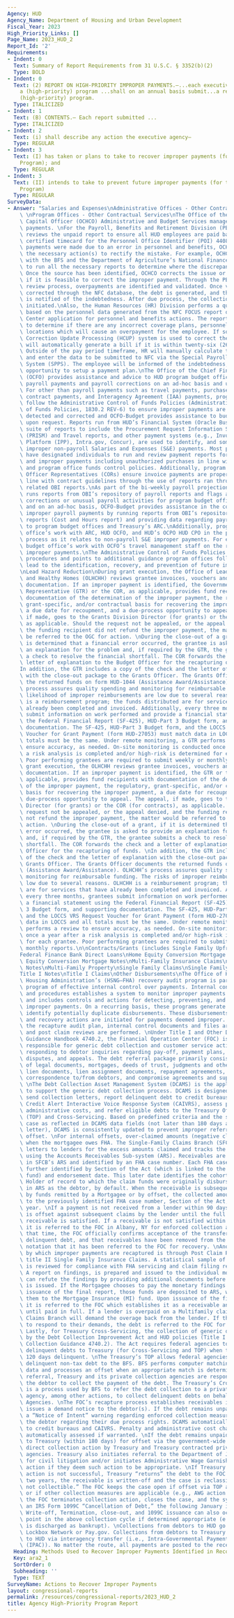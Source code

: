 ```yaml
---
Agency: HUD
Agency_Name: Department of Housing and Urban Development
Fiscal_Year: 2023
High_Priority_Links: []
Page_Name: 2023_HUD_2
Report_Id: '2'
Requirements:
- Indent: 0
  Text: Summary of Report Requirements from 31 U.S.C. § 3352(b)(2)
  Type: BOLD
- Indent: 0
  Text: (2) REPORT ON HIGH-PRIORITY IMPROPER PAYMENTS.—...each executive agency with
    a (high-priority) program ...shall on an annual basis submit...a report on that
    (high-priority) program.
  Type: ITALICIZED
- Indent: 1
  Text: (B) CONTENTS.— Each report submitted ...
  Type: ITALICIZED
- Indent: 2
  Text: (i) shall describe any action the executive agency—
  Type: REGULAR
- Indent: 3
  Text: (I) has taken or plans to take to recover improper payments (for the High-Priority
    Program); and
  Type: REGULAR
- Indent: 3
  Text: (II) intends to take to prevent future improper payments (for the High-Priority
    Program)
  Type: REGULAR
SurveyData:
- Answer: "Salaries and Expenses\nAdministrative Offices - Other Contractual Services\
    \ \nProgram Offices - Other Contractual Services\nThe Office of the Chief Human\
    \ Capital Officer (OCHCO) Administrative and Budget Services manages Transit Subsidy\
    \ payments. \nFor the Payroll, Benefits and Retirement Division (PBRD), OCHCO\
    \ reviews the unpaid report to ensure all HUD employees are paid based on their\
    \ certified timecard for the Personnel Office Identifier (POI) 4408. If erroneous\
    \ payments were made due to an error in personnel and benefits, OCHCO then takes\
    \ the necessary action(s) to rectify the mistake. For example, OCHCO collaborates\
    \ with the BFS and the Department of Agriculture’s National Finance Center (NFC)\
    \ to run all the necessary reports to determine where the discrepancy was made.\
    \ Once the source has been identified, OCHCO corrects the issue or determines\
    \ if it is feasible to correct the improper payment. Through the PBRD quality\
    \ review process, overpayments are identified and validated. Once validated and\
    \ corrected through the NFC database, the debt is generated, and the employee\
    \ is notified of the indebtedness. After due process, the collection process is\
    \ initiated.\nAlso, the Human Resources (HR) Division performs a quality review\
    \ based on the personnel data generated from the NFC FOCUS report or NFC Reporting\
    \ Center application for personnel and benefits actions. The report data is used\
    \ to determine if there are any incorrect coverage plans, personnel data or duty\
    \ locations which will cause an overpayment for the employee. If so, the History\
    \ Correction Update Processing (HCUP) system is used to correct the error, which\
    \ will automatically generate a bill if it is within twenty-six (26) pay periods.\
    \ Outside of the pay period timeframe, HR will manually calculate the amount owed\
    \ and enter the data to be submitted to NFC via the Special Payroll Processing\
    \ System (SPPS). The employee will be informed of the indebtedness; and have an\
    \ opportunity to setup a payment plan.\nThe Office of the Chief Financial Officer\
    \ (OCFO) provides assistance and advice to HUD program budget offices on improper\
    \ payroll payments and payroll corrections on an ad-hoc basis and upon request.\
    \ For other than payroll payments such as travel payments, purchase card payments,\
    \ contract payments, and Interagency Agreement (IAA) payments, program offices\
    \ follow the Administrative Control of Funds Policies (Administrative Control\
    \ of Funds Policies, 1830.2 REV-6) to ensure improper payments are prevented or\
    \ detected and corrected and OCFO-Budget provides assistance to budget offices\
    \ upon request. Reports run from HUD’s Financial System (Oracle Business Intelligence/OBI)\
    \ suite of reports to include the Procurement Request Information System Management\
    \ (PRISM) and Travel reports, and other payment systems (e.g., Invoice Processing\
    \ Platform (IPP), Intra.gov, Concur), are used to identify, and sometimes, recover\
    \ improper non-payroll Salaries and Expenses (S&E) payments. Most program offices\
    \ have designated individuals to run and review payment reports for discrepancies\
    \ and improper payments including unauthorized purchases in line with departmental\
    \ and program office funds control policies. Additionally, program office Contracting\
    \ Officer Representatives (CORs) ensure invoice payments are proper and made in\
    \ line with contract guidelines through the use of reports ran through IPP and\
    \ related OBI reports.\nAs part of the bi-weekly payroll projection process, OCFO-Budget\
    \ runs reports from OBI’s repository of payroll reports and flags any payroll\
    \ corrections or unusual payroll activities for program budget offices. Upon request\
    \ and on an ad-hoc basis, OCFO-Budget provides assistance in the correction of\
    \ improper payroll payments by running reports from OBI’s repository of payroll\
    \ reports (Cost and Hours report) and providing data regarding payroll corrections\
    \ to program budget offices and Treasury’s ARC.\nAdditionally, program Budget\
    \ office’s work with ARC, HUD OCFO, and HUD’s OCPO HUD CPO in the payment recapture\
    \ process as it relates to non-payroll S&E improper payments. For example, program\
    \ budget office’s work with OCFO’s travel management staff on the recapture of\
    \ improper payments.\nThe Administrative Control of Funds Policies Handbook outlines\
    \ procedures and points to additional guidance program offices follow that can\
    \ lead to the identification, recovery, and prevention of future improper payments.\n\
    \nLead Hazard Reduction\nDuring grant execution, the Office of Lead Hazard Control\
    \ and Healthy Homes (OLHCHH) reviews grantee invoices, vouchers and supporting\
    \ documentation. If an improper payment is identified, the Government Technical\
    \ Representative (GTR) or the COR, as applicable, provides fund recipients with\
    \ documentation of the determination of the improper payment, the regulatory,\
    \ grant-specific, and/or contractual basis for recovering the improper payment,\
    \ a due date for recoupment, and a due-process opportunity to appeal. The appeal,\
    \ if made, goes to the Grants Division Director (for grants) or the COR (for contracts),\
    \ as applicable. Should the request not be appealed, or the appeal denied, and\
    \ the funding recipient did not refund the improper payment, the matter would\
    \ be referred to the OGC for action. \nDuring the close-out of a grant, if it\
    \ is determined that a financial error occurred, the grantee is asked to provide\
    \ an explanation for the problem and, if required by the GTR, the grantee submits\
    \ a check to resolve the financial shortfall. The COR forwards the check and a\
    \ letter of explanation to the Budget Officer for the recapturing of funds. \n\
    In addition, the GTR includes a copy of the check and the letter of explanation\
    \ with the close-out package to the Grants Officer. The Grants Officer documents\
    \ the returned funds on form HUD-1044 (Assistance Award/Assistance). OLHCHH’s\
    \ process assures quality spending and monitoring for reimbursable funding. The\
    \ likelihood of improper reimbursements are low due to several reasons. OLHCHH\
    \ is a reimbursement program; the funds distributed are for services that have\
    \ already been completed and invoiced. Additionally, every three months, grantees\
    \ submit information on work performed and provide a financial statement using\
    \ the Federal Financial Report (SF-425), HUD-Part 3 Budget form, and supporting\
    \ documentation. The SF-425, HUD-Part 3 Budget form, and the LOCCS VRS Request\
    \ Voucher for Grant Payment (form HUD-27053) must match data in LOCCS and all\
    \ totals must be the same. Under remote monitoring, a GTR performs a review to\
    \ ensure accuracy, as needed. On-site monitoring is conducted once a year after\
    \ a risk analysis is completed and/or high-risk is determined for each grantee.\
    \ Poor performing grantees are required to submit weekly or monthly reports. During\
    \ grant execution, the OLHCHH reviews grantee invoices, vouchers and supporting\
    \ documentation. If an improper payment is identified, the GTR or the COR, as\
    \ applicable, provides fund recipients with documentation of the determination\
    \ of the improper payment, the regulatory, grant-specific, and/or contractual\
    \ basis for recovering the improper payment, a due date for recoupment, and a\
    \ due-process opportunity to appeal. The appeal, if made, goes to the Grants Division\
    \ Director (for grants) or the COR (for contracts), as applicable. Should the\
    \ request not be appealed, or the appeal denied, and the funding recipient did\
    \ not refund the improper payment, the matter would be referred to the OGC for\
    \ action. \nDuring the close-out of a grant, if it is determined that a financial\
    \ error occurred, the grantee is asked to provide an explanation for the problem\
    \ and, if required by the GTR, the grantee submits a check to resolve the financial\
    \ shortfall. The COR forwards the check and a letter of explanation to the Budget\
    \ Officer for the recapturing of funds. \nIn addition, the GTR includes a copy\
    \ of the check and the letter of explanation with the close-out package to the\
    \ Grants Officer. The Grants Officer documents the returned funds on form HUD-1044\
    \ (Assistance Award/Assistance). OLHCHH’s process assures quality spending and\
    \ monitoring for reimbursable funding. The risks of improper reimbursements are\
    \ low due to several reasons. OLHCHH is a reimbursement program; the funds distributed\
    \ are for services that have already been completed and invoiced. Additionally,\
    \ every three months, grantees submit information on work performed and provide\
    \ a financial statement using the Federal Financial Report (SF-425), HUD-Part\
    \ 3 Budget form, and supporting documentation. The SF-425, HUD-Part 3 Budget form,\
    \ and the LOCCS VRS Request Voucher for Grant Payment (form HUD-27053) must match\
    \ data in LOCCS and all totals must be the same. Under remote monitoring, a GTR\
    \ performs a review to ensure accuracy, as needed. On-site monitoring is conducted\
    \ once a year after a risk analysis is completed and/or high-risk is determined\
    \ for each grantee. Poor performing grantees are required to submit weekly or\
    \ monthly reports.\n\nContracts/Grants (includes Single Family Upfront Grants)\n\
    Federal Finance Bank Direct Loans\nHome Equity Conversion Mortgage Claims\nHome\
    \ Equity Conversion Mortgage Notes\nMulti-Family Insurance Claims\nMulti-Family\
    \ Notes\nMulti-Family Property\nSingle Family Claims\nSingle Family Property\n\
    Title I Notes\nTitle I Claims\nOther Disbursements\nThe Office of Housing-Federal\
    \ Housing Administration’s (HSNG–FHA) recovery audit program is part of its overall\
    \ program of effective internal control over payments. Internal control policies\
    \ and procedures establishes a system to monitor improper payments and their causes,\
    \ and includes controls and actions for detecting, preventing, and recovering\
    \ improper payments. On a recurring basis, these programs generate reports that\
    \ identify potentially duplicate disbursements. These disbursements are researched,\
    \ and recovery actions are initiated for payments deemed improper. As part of\
    \ the recapture audit plan, internal control documents and files are reviewed,\
    \ and post claim reviews are performed. \nUnder Title I and Other Debt Collection\
    \ Guidance Handbook 4740.2, the Financial Operation Center (FOC) is primarily\
    \ responsible for generic debt collection and customer service activities, including\
    \ responding to debtor inquiries regarding pay-off, payment plans, compromises,\
    \ disputes, and appeals. The debt referral package primarily consists of copies\
    \ of legal documents, mortgages, deeds of trust, judgments and other recorded\
    \ lien documents, lien assignment documents, repayment agreements, credit reports,\
    \ correspondence to/from debtors, and compromise agreements and supporting documents.\
    \ \nThe Debt Collection Asset Management System (DCAMS) is the application used\
    \ to support the generic debt collection process. DCAMS is designed to automatically\
    \ send collection letters, report delinquent debt to credit bureaus and HUD’s\
    \ Credit Alert Interactive Voice Response System (CAIVRS), assess penalties and\
    \ administrative costs, and refer eligible debts to the Treasury Offset Program\
    \ (TOP) and Cross-Servicing. Based on predefined criteria and the status of that\
    \ case as reflected in DCAMS data fields (not later than 180 days after the demand\
    \ letter), DCAMS is consistently updated to prevent improper referral for TOP\
    \ offset. \nFor internal offsets, over-claimed amounts (negative claims) occur\
    \ when the mortgagee owes FHA. The Single-Family Claims Branch (SFCB) sends billing\
    \ letters to lenders for the excess amounts claimed and tracks the receivables\
    \ using the Accounts Receivables Sub-system (ARS). Receivables are established\
    \ in SFCB’s ARS and identified by an FHA case number. Each FHA case number is\
    \ further identified by Section of the Act (which is linked to the appropriate\
    \ fund) and endorsement date. This later date identifies the cohort year. The\
    \ Holder of record to which the claim funds were originally disbursed is identified\
    \ in ARS as the debtor, by default. When the receivable is subsequently liquidated\
    \ by funds remitted by a Mortgagee or by offset, the collected amount is posted\
    \ to the previously identified FHA case number, Section of the Act, and cohort\
    \ year. \nIf a payment is not received from a lender within 90 days, the receivable\
    \ is offset against subsequent claims by the lender until the full amount of the\
    \ receivable is satisfied. If a receivable is not satisfied within 120-150 days,\
    \ it is referred to the FOC in Albany, NY for enforced collection actions. At\
    \ that time, the FOC officially confirms acceptance of the transfer of an aged\
    \ delinquent debt, and that receivables have been removed from the ARS with the\
    \ notation that it has been referred to the FOC for recovery. \nAnother avenue\
    \ by which improper payments are recaptured is through Post Claim Reviews for\
    \ title II Single Family Insurance Claims. A statistical sample of settled claims\
    \ is reviewed for compliance with FHA servicing and claim filing requirements.\
    \ A report on findings, is prepared and issued to the individual mortgagee. Mortgagees\
    \ can refute the findings by providing additional documents before a final report\
    \ is issued. If the Mortgagee chooses to pay the monetary findings prior to HUD’s\
    \ issuance of the final report, those funds are deposited to ARS, which applies\
    \ them to the Mortgage Insurance (MI) fund. Upon issuance of the final report,\
    \ it is referred to the FOC which establishes it as a receivable and tracks it\
    \ until paid in full. If a lender is overpaid on a Multifamily claim, the Multifamily\
    \ Claims Branch will demand the overage back from the lender. If the lender fails\
    \ to respond to their demands, the debt is referred to the FOC for collection.\
    \ Lastly, for Treasury Cross-Servicing, the collection of generic debt is governed\
    \ by the Debt Collection Improvement Act and HUD policies (Title I and Other Debt\
    \ Collection Guidance 4740.2). The Act requires federal agencies to refer eligible\
    \ delinquent debts to Treasury (for Cross-Servicing and TOP) when the debt is\
    \ 120 days delinquent. \nThe Treasury’s TOP allows federal agencies to report\
    \ delinquent non-tax debt to the BFS. BFS performs computer matching with disbursement\
    \ data and processes an offset when an appropriate match is determined. After\
    \ referral, Treasury and its private collection agencies are responsible for contacting\
    \ the debtor to collect the payment of the debt. The Treasury’s Cross-Servicing\
    \ is a process used by BFS to refer the debt collection to a private collection\
    \ agency, among other actions, to collect delinquent debts on behalf of Federal\
    \ Agencies. \nThe FOC’s recapture process establishes receivables in DCAMS and\
    \ issues a demand notice to the debtor(s). If the debt remains unpaid, DCAMS issues\
    \ a “Notice of Intent” warning regarding enforced collection measures and informs\
    \ the debtor regarding their due process rights. DCAMS automatically reports information\
    \ to credit bureaus and CAIVRS. Penalty and administrative cost charges are also\
    \ automatically assessed if warranted. \nIf the debt remains unpaid, it is referred\
    \ to Treasury (within 180 days) for offset via the government-wide TOP and for\
    \ direct collection action by Treasury and Treasury contracted private collection\
    \ agencies. Treasury also initiates referral to the Department of Justice (DOJ)\
    \ for civil litigation and/or initiates Administrative Wage Garnishment (AWG)\
    \ action if they deem such action to be appropriate. \nIf Treasury’s Cross-Servicing\
    \ action is not successful, Treasury “returns” the debt to the FOC. If older than\
    \ two years, the receivable is written-off and the case is reclassified “currently\
    \ not collectible.” The FOC keeps the case open if offset via TOP appears fruitful\
    \ or if other collection measures are applicable (e.g., AWG action by HUD). Otherwise,\
    \ the FOC terminates collection action, closes the case, and the system issues\
    \ an IRS Form 1099C “Cancellation of Debt,” the following January if appropriate.\
    \ Write-off, Termination, close-out, and 1099C issuance can also occur at any\
    \ point in the above collection cycle if determined appropriate (e.g., debtor\
    \ is discharged as bankrupt). \nCollections from debtors to HUD go to the Treasury\
    \ Lockbox Network or Pay.gov. Collections from debtors to Treasury or DOJ come\
    \ to HUD via interagency transfer (i.e., Intra-Governmental Payment and Collection\
    \ (IPAC)). No matter the route, all payments are posted to the receivable in DCAMS."
  Heading: Methods Used to Recover Improper Payments Identified in Recovery Audits
  Key: ara2_1
  SortOrder: 0
  Subheading: ''
  Type: TEXT
SurveyName: Actions to Recover Improper Payments
layout: congressional-reports
permalink: /resources/congressional-reports/2023_HUD_2
title: Agency High-Priority Program Report
---
```

